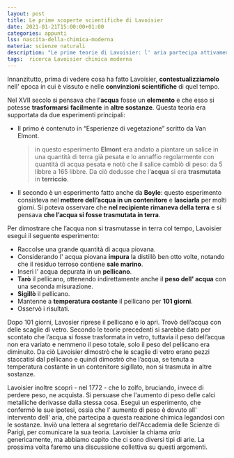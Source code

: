 ```yaml
---
layout: post
title: Le prime scoperte scientifiche di Lavoisier
date: 2021-01-21T15:00:00+01:00
categories: appunti
lss: nascita-della-chimica-moderna
materia: scienze naturali
description: "Le prime teorie di Lavoisier: l' aria partecipa attivamente alle reazioni chimiche, l' acqua non si trasmuta in terriccio."
tags:  ricerca Lavoisier chimica moderna
---
```


Innanzitutto, prima di vedere cosa ha fatto Lavoisier, **contestualizziamolo** nell' epoca in cui è vissuto e nelle **convinzioni scientifiche** di quel tempo.

Nel XVII secolo si pensava che l’**acqua** fosse un **elemento** e che esso si potesse **trasformarsi** **facilmente** in **altre sostanze**. Questa teoria era supportata da due esperimenti principali: 

- Il primo è contenuto in “Esperienze di vegetazione” scritto da Van Elmont.
    > in questo esperimento **Elmont** era andato a piantare un salice in una quantità di terra già pesata e lo annaffio regolarmente con quantità di acqua pesata e notò che il salice cambiò di peso:  da 5 libbre a 165 libbre. Da ciò dedusse che l’**acqua** si era **trasmutata** in **terriccio**.
- Il secondo è un esperimento fatto anche da **Boyle**: questo esperimento consisteva nel **mettere dell’acqua in un contenitore** e **lasciarla** per molti giorni. Si poteva osservare che **nel recipiente rimaneva della terra** e si pensava **che l’acqua si fosse trasmutata in terra**.


Per dimostrare che l’acqua non si trasmutasse in terra col tempo, Lavoisier eseguì il seguente esperimento: 
- Raccolse una grande quantità di acqua piovana.
- Considerando l' acqua piovana **impura** la distillò ben otto volte, notando che il residuo terroso contiene **sale marino**.
- Inserì l' acqua depurata in un **pellicano**.
- **Tarò** il pellicano, ottenendo indirettamente anche il **peso dell' acqua** con una seconda misurazione.
- **Sigillò** il pellicano.
- Mantenne a **temperatura costante** il pellicano per **101 giorni**.
- Osservò i risultati.

Dopo 101 giorni, Lavosier riprese il pellicano e lo aprì. Trovò dell’acqua con delle scaglie di vetro. Secondo le teorie precedenti si sarebbe dato per scontato che l’acqua si fosse trasformata in vetro, tuttavia il peso dell’acqua non era variato e nemmeno il peso totale, solo il peso del pellicano era diminuito. Da ciò Lavoisier dimostrò che le scaglie di vetro erano pezzi staccatisi dal pellicano e quindi dimostrò che l’acqua, se tenuta a temperatura costante in un contenitore sigillato, non si trasmuta in altre sostanze. 

Lavoisier inoltre scoprì - nel 1772 - che lo zolfo, bruciando, invece di perdere peso, ne acquista. Si persuase che l'aumento di peso delle calci metalliche derivasse dalla stessa cosa. Eseguì un esperimento, che confermò le sue ipotesi, ossia che l' aumento di peso è dovuto all' intervento dell' aria, che partecipa a questa reazione chimica legandosi con le sostanze. Inviò una lettera al segretario dell'Accademia delle Scienze di Parigi, per comunicare la sua teoria. Lavoisier la chiama _aria_ genericamente, ma abbiamo capito che ci sono diversi tipi di arie. La prossima volta faremo una discussione collettiva su questi argomenti.
